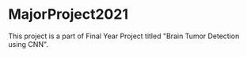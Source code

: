 # MajorProject2021
This project is a part of Final Year Project titled "Brain Tumor Detection using CNN".
